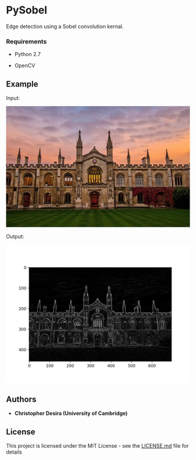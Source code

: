 # PySobel

Edge detection using a Sobel convolution kernal.

### Requirements

* Python 2.7

* OpenCV

## Example

Input:

![alt text](corpus.jpg)

Output:

![alt text](output.jpg)

## Authors

* **Christopher Desira (University of Cambridge)**

## License

This project is licensed under the MIT License - see the [LICENSE.md](LICENSE.md) file for details

